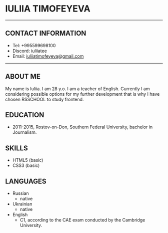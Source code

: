 # **IULIIA TIMOFEYEVA**
---
## **CONTACT INFORMATION**
- Tel: +995599698100
- Discord: iuliiatee
- Email: iuliiatimofeyeva@gmail.com
---
## **ABOUT ME**
My name is Iuliia. I am 28 y.o. I am a teacher of English. Currently I am considering possible options for my further development that is why I have chosen RSSCHOOL to study frontend.
## **EDUCATION**
- 2011-2015, Rostov-on-Don, Southern Federal University, bachelor in Journalism.
## **SKILLS**
 - HTML5 (basic)
 - CSS3 (basic)
## **LANGUAGES**
- Russian
    - native
- Ukrainian
    - native
- English
    - C1, according to the CAE exam conducted by the Cambridge University.
